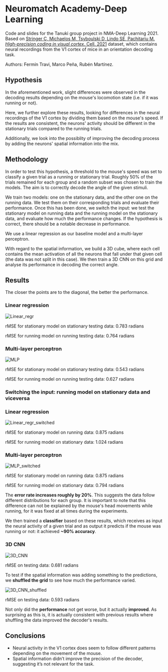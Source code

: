 # Neuromatch Academy-Deep Learning
Code and slides for the Tanuki group project in NMA-Deep Learning 2021. Based on [Stringer C, Michaelos M, Tsyboulski D, Lindo SE, Pachitariu M. *High-precision coding in visual cortex*. Cell. 2021](https://pubmed.ncbi.nlm.nih.gov/33857423/) dataset, which contains neural recordings from the V1 cortex of mice in an orientation decoding task.

Authors: Fermín Travi, Marco Peña, Rubén Martínez.

## Hypothesis
In the aforementioned work, slight differences were observed in the decoding results depending on the mouse's locomotion state (i.e. if it was running or not).

Here, we further explore these results, looking for differences in the neural recordings of the V1 cortex by dividing them based on the mouse's speed. If the results are consistent, the neurons' activity should be different in the stationary trials compared to the running trials.

Additionally, we look into the possiblity of improving the decoding process by adding the neurons' spatial information into the mix.

## Methodology
In order to test this hypothesis, a threshold to the mouse's speed was set to classify a given trial as a running or stationary trial. Roughly 50% of the trials remained for each group and a random subset was chosen to train the models. The aim is to correctly decode the angle of the given stimuli.

We train two models: one on the stationary data, and the other one on the running data. We test them on their corresponding trials and evaluate their performance. Once this has been done, we switch the input: we test the stationary model on running data and the running model on the stationary data, and evaluate how much the performance changes. If the hypothesis is correct, there should be a notable decrease in performance.

We use a linear regression as our baseline model and a multi-layer perceptron.

With regard to the spatial information, we build a 3D cube, where each cell contains the mean activation of all the neurons that fall under that given cell (the data was not split in this case). We then train a 3D CNN on this grid and analyse its performance in decoding the correct angle.

## Results
The closer the points are to the diagonal, the better the performance.
### Linear regression
![Linear_regr](https://i.postimg.cc/8c5MGqGn/Linear-regression.png)

rMSE for stationary model on stationary testing data: 0.783 radians

rMSE for running model on running testing data: 0.764 radians

### Multi-layer perceptron
![MLP](https://i.postimg.cc/nrGFdLgy/MLP.png)

rMSE for stationary model on stationary testing data: 0.543 radians

rMSE for running model on running testing data: 0.627 radians

### Switching the input: running model on stationary data and viceversa
### Linear regression
![Linear_regr_switched](https://i.postimg.cc/G38v69QW/Linear-regression-switched.png)

rMSE for stationary model on running data: 0.875 radians

rMSE for running model on stationary data: 1.024 radians

### Multi-layer perceptron
![MLP_switched](https://i.postimg.cc/6p3ZL3yb/MLP-switched.png)

rMSE for stationary model on running data: 0.875 radians

rMSE for running model on stationary data: 0.794 radians

The **error rate increases roughly by 20%**. This suggests the data follow different distributions for each group. It is important to note that this difference can not be explained by the mouse's head movements while running, for it was fixed at all times during the experiments.

We then trained a **classifier** based on these results, which receives as input the neural activity of a given trial and as output it predicts if the mouse was running or not: it achieved **~90% accuracy**.

### 3D CNN
![3D_CNN](https://i.postimg.cc/V6cBRwyS/3D-CNN.png)

rMSE on testing data: 0.681 radians

To test if the spatial information was adding something to the predictions, we **shuffled the grid** to see how much the performance varied.

![3D_CNN_shuffled](https://i.postimg.cc/NjcHS4JV/3-D-CNN-shuffled.png)

rMSE on testing data: 0.593 radians

Not only did the **performance** not get worse, but it actually **improved**. As surprising as this is, it is actually consistent with previous results where shuffling the data improved the decoder's results.

## Conclusions
 - Neural activity in the V1 cortex does seem to follow different patterns depending on the movement of the mouse.
 - Spatial information didn’t improve the precision of the decoder, suggesting it’s not relevant for the task.

